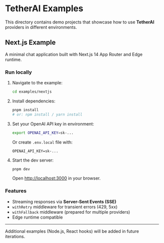# TetherAI Examples

This directory contains demo projects that showcase how to use **TetherAI** providers in different environments.

## Next.js Example

A minimal chat application built with Next.js 14 App Router and Edge runtime.

### Run locally

1. Navigate to the example:
   ```bash
   cd examples/nextjs
   ```
2. Install dependencies:
   ```bash
   pnpm install
   # or: npm install / yarn install
   ```
3. Set your OpenAI API key in environment:
   ```bash
   export OPENAI_API_KEY=sk-...
   ```
   Or create `.env.local` file with:
   ```
   OPENAI_API_KEY=sk-...
   ```
4. Start the dev server:
   ```bash
   pnpm dev
   ```
   Open [http://localhost:3000](http://localhost:3000) in your browser.

### Features

- Streaming responses via **Server-Sent Events (SSE)**
- `withRetry` middleware for transient errors (429, 5xx)
- `withFallback` middleware (prepared for multiple providers)
- Edge runtime compatible

---

Additional examples (Node.js, React hooks) will be added in future iterations.
